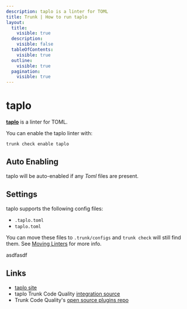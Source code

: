 ```yaml
---
description: taplo is a linter for TOML
title: Trunk | How to run taplo
layout:
  title:
    visible: true
  description:
    visible: false
  tableOfContents:
    visible: true
  outline:
    visible: true
  pagination:
    visible: true
---
```


# taplo

[**taplo**](https://github.com/tamasfe/taplo#readme) is a linter for TOML.

You can enable the taplo linter with:

```shell
trunk check enable taplo
```

## Auto Enabling

taplo will be auto-enabled if any *Toml* files are present.

## Settings

taplo supports the following config files:
* `.taplo.toml`
* `taplo.toml`

You can move these files to `.trunk/configs` and `trunk check` will still find them. See [Moving Linters](../configure-linters.md#moving-linters) for more info.





asdfasdf



## Links

- [taplo site](https://github.com/tamasfe/taplo#readme)
- taplo Trunk Code Quality [integration source](https://github.com/trunk-io/plugins/tree/main/linters/taplo)
- Trunk Code Quality's [open source plugins repo](https://github.com/trunk-io/plugins/tree/main)
